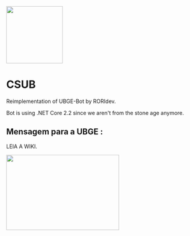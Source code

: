 <img src="https://i.imgur.com/M28Okux.png" height="152" width="150">

# CSUB
Reimplementation of UBGE-Bot by RORIdev.

Bot is using .NET Core 2.2 since we aren't from the stone age anymore.

## Mensagem para a UBGE : 
LEIA A WIKI.

<img src="https://media.discordapp.net/attachments/621459861745565708/634151012906827797/unknown.png" height="200" width="300">
